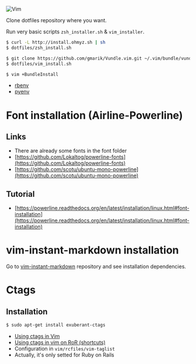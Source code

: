 ![Vim](http://upload.wikimedia.org/wikipedia/commons/thumb/9/9f/Vimlogo.svg/60px-Vimlogo.svg.png)

Clone dotfiles repository where you want.

Run very basic scripts `zsh_installer.sh` & `vim_installer`.

```bash
$ curl -L http://install.ohmyz.sh | sh
$ dotfiles/zsh_install.sh

$ git clone https://github.com/gmarik/Vundle.vim.git ~/.vim/bundle/vundle
$ dotfiles/vim_install.sh

$ vim +BundleInstall

```

* [rbenv](https://github.com/fesplugas/rbenv-installer)
* [pyenv](https://github.com/yyuu/pyenv-installer)

# Font installation (Airline-Powerline)
## Links
* There are already some fonts in the font folder
* [https://github.com/Lokaltog/powerline-fonts](https://github.com/Lokaltog/powerline-fonts)
* [https://github.com/scotu/ubuntu-mono-powerline](https://github.com/scotu/ubuntu-mono-powerline)

## Tutorial
* [https://powerline.readthedocs.org/en/latest/installation/linux.html#font-installation](https://powerline.readthedocs.org/en/latest/installation/linux.html#font-installation)

# vim-instant-markdown installation
Go to [vim-instant-markdown](https://github.com/suan/vim-instant-markdown) repository and see installation dependencies.

# Ctags
## Installation

```bash
$ sudo apt-get install exuberant-ctags
```

* [Using ctags in Vim](http://amix.dk/blog/post/19329)
* [Using ctags in vim on RoR (shortcuts)](http://blog.bojica.com/2010/06/27/ctags-and-vim-for-ruby-on-rails-development)
* Configuration in `vim/rcfiles/vim-taglist`
 * Actually, it's only setted for Ruby on Rails
